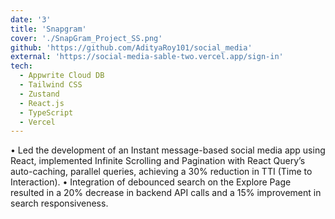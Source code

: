 ```yaml
---
date: '3'
title: 'Snapgram'
cover: './SnapGram_Project_SS.png'
github: 'https://github.com/AdityaRoy101/social_media'
external: 'https://social-media-sable-two.vercel.app/sign-in'
tech:
  - Appwrite Cloud DB
  - Tailwind CSS
  - Zustand
  - React.js
  - TypeScript
  - Vercel
---
```


• Led the development of an Instant message-based social media app using React, implemented Infinite Scrolling and Pagination with React Query’s auto-caching, parallel queries, achieving a 30% reduction in TTI (Time to Interaction).
• Integration of debounced search on the Explore Page resulted in a 20% decrease in backend API calls and a 15% improvement in search responsiveness.
